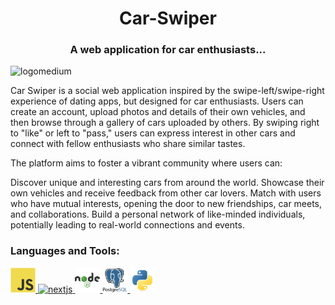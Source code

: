 <h1 align="center">Car-Swiper</h1>
<h3 align="center">A web application for car enthusiasts...</h3>

![logomedium](https://github.com/user-attachments/assets/c6d2e4fa-f8d2-49fd-ba88-ff149318a078)

<p align="left">
Car Swiper is a social web application inspired by the swipe-left/swipe-right experience of dating apps, but designed for car enthusiasts. Users can create an account, upload photos and details of their own vehicles, and then browse through a gallery of cars uploaded by others. By swiping right to "like" or left to "pass," users can express interest in other cars and connect with fellow enthusiasts who share similar tastes.

The platform aims to foster a vibrant community where users can:

Discover unique and interesting cars from around the world.
Showcase their own vehicles and receive feedback from other car lovers.
Match with users who have mutual interests, opening the door to new friendships, car meets, and collaborations.
Build a personal network of like-minded individuals, potentially leading to real-world connections and events.

</p>

<h3 align="left">Languages and Tools:</h3>
<p align="left"> <a href="https://developer.mozilla.org/en-US/docs/Web/JavaScript" target="_blank" rel="noreferrer"> <img src="https://raw.githubusercontent.com/devicons/devicon/master/icons/javascript/javascript-original.svg" alt="javascript" width="40" height="40"/> </a> <a href="https://nextjs.org/" target="_blank" rel="noreferrer"> <img src="https://cdn.worldvectorlogo.com/logos/nextjs-2.svg" alt="nextjs" width="40" height="40"/> </a> <a href="https://nodejs.org" target="_blank" rel="noreferrer"> <img src="https://raw.githubusercontent.com/devicons/devicon/master/icons/nodejs/nodejs-original-wordmark.svg" alt="nodejs" width="40" height="40"/> </a> <a href="https://www.postgresql.org" target="_blank" rel="noreferrer"> <img src="https://raw.githubusercontent.com/devicons/devicon/master/icons/postgresql/postgresql-original-wordmark.svg" alt="postgresql" width="40" height="40"/> </a> <a href="https://www.python.org" target="_blank" rel="noreferrer"> <img src="https://raw.githubusercontent.com/devicons/devicon/master/icons/python/python-original.svg" alt="python" width="40" height="40"/> </a> </p>
